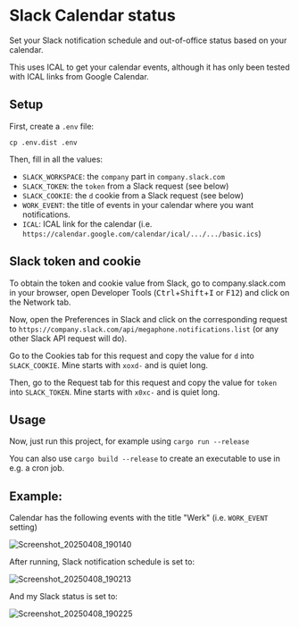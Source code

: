 # Slack Calendar status
Set your Slack notification schedule and out-of-office status based on your calendar.

This uses ICAL to get your calendar events, although it has only been tested with ICAL links from Google Calendar.

## Setup
First, create a `.env` file:
```shell
cp .env.dist .env
```
Then, fill in all the values:
- `SLACK_WORKSPACE`: the `company` part in `company.slack.com`
- `SLACK_TOKEN`: the `token` from a Slack request (see below)
- `SLACK_COOKIE`: the `d` cookie from a Slack request (see below)
- `WORK_EVENT`: the title of events in your calendar where you want notifications.
- `ICAL`: ICAL link for the calendar (i.e. `https://calendar.google.com/calendar/ical/.../.../basic.ics`)

## Slack token and cookie
To obtain the token and cookie value from Slack, go to company.slack.com in your browser, open Developer Tools
(<kbd>Ctrl</kbd>+<kbd>Shift</kbd>+<kbd>I</kbd> or <kbd>F12</kbd>) and click on the Network tab.

Now, open the Preferences in Slack and click on the corresponding request to `https://company.slack.com/api/megaphone.notifications.list`
(or any other Slack API request will do).

Go to the Cookies tab for this request and copy the value for `d` into `SLACK_COOKIE`. Mine starts with `xoxd-` and is quiet long.

Then, go to the Request tab for this request and copy the value for `token` into `SLACK_TOKEN`. Mine starts with `x0xc-` and is quiet long.

## Usage
Now, just run this project, for example using `cargo run --release`

You can also use `cargo build --release` to create an executable to use in e.g. a cron job.

## Example:

Calendar has the following events with the title "Werk" (i.e. `WORK_EVENT` setting)

![Screenshot_20250408_190140](https://github.com/user-attachments/assets/0b515782-c00b-46c7-8005-609e7e36d20b)

After running, Slack notification schedule is set to:

![Screenshot_20250408_190213](https://github.com/user-attachments/assets/0334b7e9-6c54-49c4-ad9b-6ebb15ce378f)

And my Slack status is set to:

![Screenshot_20250408_190225](https://github.com/user-attachments/assets/7ee4d441-7998-4bb3-a253-ca757beea33e)
